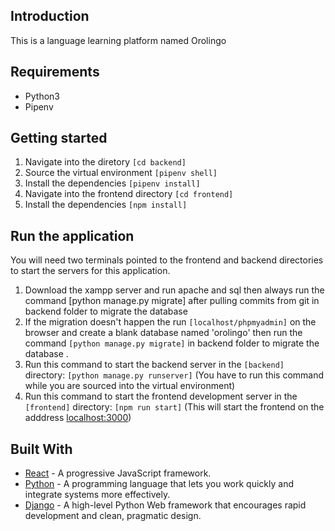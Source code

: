 ## Introduction

This is a language learning platform named Orolingo

## Requirements
* Python3
* Pipenv

## Getting started

1. Navigate into the diretory ```[cd backend]```
2. Source the virtual environment ```[pipenv shell]```
3. Install the dependencies ```[pipenv install]```
4. Navigate into the frontend directory ```[cd frontend]```
5. Install the dependencies ```[npm install]```

## Run the application
You will need two terminals pointed to the frontend and backend directories to start the servers for this application.
1. Download the xampp server and run apache and sql then always run the command [python manage.py migrate] after pulling commits from git in backend folder to migrate the database
2. If the migration doesn't happen the run  ```[localhost/phpmyadmin]``` on the browser and create a blank database named 'orolingo' then run the command ```[python manage.py migrate]``` in backend folder to migrate the database .
3. Run this command to start the backend server in the ```[backend]``` directory: ```[python manage.py runserver]``` (You have to run this command while you are sourced into the virtual environment)
4. Run this command to start the frontend development server in the ```[frontend]``` directory: ```[npm run start]``` (This will start the frontend on the adddress [localhost:3000](http://localhost:3000))


## Built With

* [React](https://reactjs.org) - A progressive JavaScript framework.
* [Python](https://www.python.org/) - A programming language that lets you work quickly and integrate systems more effectively.
* [Django](http://djangoproject.org/) - A high-level Python Web framework that encourages rapid development and clean, pragmatic design.
